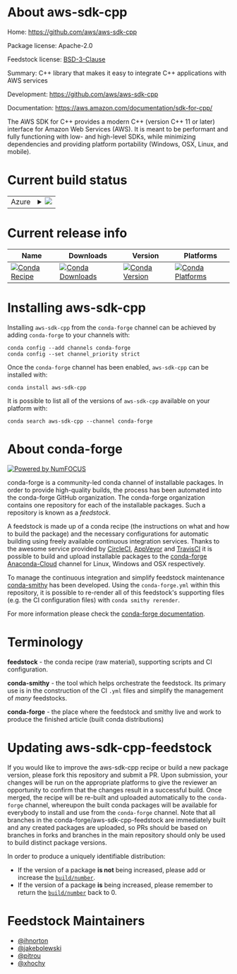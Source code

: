 About aws-sdk-cpp
=================

Home: https://github.com/aws/aws-sdk-cpp

Package license: Apache-2.0

Feedstock license: [BSD-3-Clause](https://github.com/conda-forge/aws-sdk-cpp-feedstock/blob/master/LICENSE.txt)

Summary: C++ library that makes it easy to integrate C++ applications with AWS services

Development: https://github.com/aws/aws-sdk-cpp

Documentation: https://aws.amazon.com/documentation/sdk-for-cpp/

The AWS SDK for C++ provides a modern C++ (version C++ 11 or later) interface for Amazon Web Services (AWS).
It is meant to be performant and fully functioning with low- and high-level SDKs,
while minimizing dependencies and providing platform portability (Windows, OSX, Linux, and mobile).


Current build status
====================


<table>
    
  <tr>
    <td>Azure</td>
    <td>
      <details>
        <summary>
          <a href="https://dev.azure.com/conda-forge/feedstock-builds/_build/latest?definitionId=2757&branchName=master">
            <img src="https://dev.azure.com/conda-forge/feedstock-builds/_apis/build/status/aws-sdk-cpp-feedstock?branchName=master">
          </a>
        </summary>
        <table>
          <thead><tr><th>Variant</th><th>Status</th></tr></thead>
          <tbody><tr>
              <td>linux_64</td>
              <td>
                <a href="https://dev.azure.com/conda-forge/feedstock-builds/_build/latest?definitionId=2757&branchName=master">
                  <img src="https://dev.azure.com/conda-forge/feedstock-builds/_apis/build/status/aws-sdk-cpp-feedstock?branchName=master&jobName=linux&configuration=linux_64_" alt="variant">
                </a>
              </td>
            </tr><tr>
              <td>linux_aarch64</td>
              <td>
                <a href="https://dev.azure.com/conda-forge/feedstock-builds/_build/latest?definitionId=2757&branchName=master">
                  <img src="https://dev.azure.com/conda-forge/feedstock-builds/_apis/build/status/aws-sdk-cpp-feedstock?branchName=master&jobName=linux&configuration=linux_aarch64_" alt="variant">
                </a>
              </td>
            </tr><tr>
              <td>linux_ppc64le</td>
              <td>
                <a href="https://dev.azure.com/conda-forge/feedstock-builds/_build/latest?definitionId=2757&branchName=master">
                  <img src="https://dev.azure.com/conda-forge/feedstock-builds/_apis/build/status/aws-sdk-cpp-feedstock?branchName=master&jobName=linux&configuration=linux_ppc64le_" alt="variant">
                </a>
              </td>
            </tr><tr>
              <td>osx_64</td>
              <td>
                <a href="https://dev.azure.com/conda-forge/feedstock-builds/_build/latest?definitionId=2757&branchName=master">
                  <img src="https://dev.azure.com/conda-forge/feedstock-builds/_apis/build/status/aws-sdk-cpp-feedstock?branchName=master&jobName=osx&configuration=osx_64_" alt="variant">
                </a>
              </td>
            </tr><tr>
              <td>osx_arm64</td>
              <td>
                <a href="https://dev.azure.com/conda-forge/feedstock-builds/_build/latest?definitionId=2757&branchName=master">
                  <img src="https://dev.azure.com/conda-forge/feedstock-builds/_apis/build/status/aws-sdk-cpp-feedstock?branchName=master&jobName=osx&configuration=osx_arm64_" alt="variant">
                </a>
              </td>
            </tr><tr>
              <td>win_64</td>
              <td>
                <a href="https://dev.azure.com/conda-forge/feedstock-builds/_build/latest?definitionId=2757&branchName=master">
                  <img src="https://dev.azure.com/conda-forge/feedstock-builds/_apis/build/status/aws-sdk-cpp-feedstock?branchName=master&jobName=win&configuration=win_64_" alt="variant">
                </a>
              </td>
            </tr>
          </tbody>
        </table>
      </details>
    </td>
  </tr>
</table>

Current release info
====================

| Name | Downloads | Version | Platforms |
| --- | --- | --- | --- |
| [![Conda Recipe](https://img.shields.io/badge/recipe-aws--sdk--cpp-green.svg)](https://anaconda.org/conda-forge/aws-sdk-cpp) | [![Conda Downloads](https://img.shields.io/conda/dn/conda-forge/aws-sdk-cpp.svg)](https://anaconda.org/conda-forge/aws-sdk-cpp) | [![Conda Version](https://img.shields.io/conda/vn/conda-forge/aws-sdk-cpp.svg)](https://anaconda.org/conda-forge/aws-sdk-cpp) | [![Conda Platforms](https://img.shields.io/conda/pn/conda-forge/aws-sdk-cpp.svg)](https://anaconda.org/conda-forge/aws-sdk-cpp) |

Installing aws-sdk-cpp
======================

Installing `aws-sdk-cpp` from the `conda-forge` channel can be achieved by adding `conda-forge` to your channels with:

```
conda config --add channels conda-forge
conda config --set channel_priority strict
```

Once the `conda-forge` channel has been enabled, `aws-sdk-cpp` can be installed with:

```
conda install aws-sdk-cpp
```

It is possible to list all of the versions of `aws-sdk-cpp` available on your platform with:

```
conda search aws-sdk-cpp --channel conda-forge
```


About conda-forge
=================

[![Powered by NumFOCUS](https://img.shields.io/badge/powered%20by-NumFOCUS-orange.svg?style=flat&colorA=E1523D&colorB=007D8A)](http://numfocus.org)

conda-forge is a community-led conda channel of installable packages.
In order to provide high-quality builds, the process has been automated into the
conda-forge GitHub organization. The conda-forge organization contains one repository
for each of the installable packages. Such a repository is known as a *feedstock*.

A feedstock is made up of a conda recipe (the instructions on what and how to build
the package) and the necessary configurations for automatic building using freely
available continuous integration services. Thanks to the awesome service provided by
[CircleCI](https://circleci.com/), [AppVeyor](https://www.appveyor.com/)
and [TravisCI](https://travis-ci.com/) it is possible to build and upload installable
packages to the [conda-forge](https://anaconda.org/conda-forge)
[Anaconda-Cloud](https://anaconda.org/) channel for Linux, Windows and OSX respectively.

To manage the continuous integration and simplify feedstock maintenance
[conda-smithy](https://github.com/conda-forge/conda-smithy) has been developed.
Using the ``conda-forge.yml`` within this repository, it is possible to re-render all of
this feedstock's supporting files (e.g. the CI configuration files) with ``conda smithy rerender``.

For more information please check the [conda-forge documentation](https://conda-forge.org/docs/).

Terminology
===========

**feedstock** - the conda recipe (raw material), supporting scripts and CI configuration.

**conda-smithy** - the tool which helps orchestrate the feedstock.
                   Its primary use is in the construction of the CI ``.yml`` files
                   and simplify the management of *many* feedstocks.

**conda-forge** - the place where the feedstock and smithy live and work to
                  produce the finished article (built conda distributions)


Updating aws-sdk-cpp-feedstock
==============================

If you would like to improve the aws-sdk-cpp recipe or build a new
package version, please fork this repository and submit a PR. Upon submission,
your changes will be run on the appropriate platforms to give the reviewer an
opportunity to confirm that the changes result in a successful build. Once
merged, the recipe will be re-built and uploaded automatically to the
`conda-forge` channel, whereupon the built conda packages will be available for
everybody to install and use from the `conda-forge` channel.
Note that all branches in the conda-forge/aws-sdk-cpp-feedstock are
immediately built and any created packages are uploaded, so PRs should be based
on branches in forks and branches in the main repository should only be used to
build distinct package versions.

In order to produce a uniquely identifiable distribution:
 * If the version of a package **is not** being increased, please add or increase
   the [``build/number``](https://docs.conda.io/projects/conda-build/en/latest/resources/define-metadata.html#build-number-and-string).
 * If the version of a package **is** being increased, please remember to return
   the [``build/number``](https://docs.conda.io/projects/conda-build/en/latest/resources/define-metadata.html#build-number-and-string)
   back to 0.

Feedstock Maintainers
=====================

* [@ihnorton](https://github.com/ihnorton/)
* [@jakebolewski](https://github.com/jakebolewski/)
* [@pitrou](https://github.com/pitrou/)
* [@xhochy](https://github.com/xhochy/)

